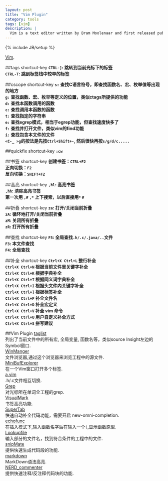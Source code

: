 ```yaml
---
layout: post
title: "Vim Plugin"
category: tools 
tags: [vim]
description: |
  Vim is a text editor written by Bram Moolenaar and first released publicly in 1991. Based on the vi editor common to Unix-like systems, Vim is designedfor use both from a command line interface and as a standalone application in a graphical user interface.
---
```

{% include JB/setup %}

[Vim](http://www.vim.org/).

##tags shortcut-key
**`CTRL-]`: 跳转到当前光标下的标签**  
**`CTRL-T`: 跳到标签栈中较早的标签**  

##cscope shortcut-key
**`s:` 查找C语言符号，即查找函数名、宏、枚举值等出现的地方**  
**`g:` 查找函数、宏、枚举等定义的位置，类似ctags所提供的功能**  
**`d:` 查找本函数调用的函数**  
**`c:` 查找调用本函数的函数**  
**`t:` 查找指定的字符串**  
**`e:` 查找egrep模式，相当于egrep功能，但查找速度快多了**  
**`f:` 查找并打开文件，类似vim的find功能**  
**`i:` 查找包含本文件的文件**  
**`<C-_ >g`的按法是先按`Ctrl+Shift+-`, 然后很快再按`s/g/d/c.....`**  

##quickfix shortcut-key
**`:cw`**  

##书签 shortcut-key
**创建书签：`CTRL+F2`**  
**正向切换：`F2`**  
**反向切换：`SHIFT+F2`**  

##高亮 shortcut-key
**`,hl`: 高亮书签**  
**`,hh`: 清除高亮书签**  
**第一次用 `,#`  `,*` 上下搜索，以后直接用`*` `#`**  

##折叠 shortcut-key
**`za`: 打开/关闭当前折叠**  
**`zA`: 循环地打开/关闭当前折叠**  
**`zM`: 关闭所有折叠**  
**`zR`: 打开所有折叠**  

##查找 shortcut-key
**`F5`: 全局查找`.h/.c/.java/..`文件**  
**`F3`: 本文件查找**  
**`F4`: 全局查找**  

##补全 shortcut-key
**`Ctrl+X Ctrl+L` 整行补全**  
**`Ctrl+X Ctrl+N` 根据当前文件里关键字补全**  
**`Ctrl+X Ctrl+K` 根据字典补全**  
**`Ctrl+X Ctrl+T` 根据同义词字典补全**  
**`Ctrl+X Ctrl+I` 根据头文件内关键字补全**  
**`Ctrl+X Ctrl+]` 根据标签补全**  
**`Ctrl+X Ctrl+F` 补全文件名**  
**`Ctrl+X Ctrl+D` 补全宏定义**  
**`Ctrl+X Ctrl+V` 补全 vim 命令**  
**`Ctrl+X Ctrl+U` 用户自定义补全方式**  
**`Ctrl+X Ctrl+S` 拼写建议**  

##Vim Plugin
[taglist](http://www.vim.org/scripts/script.php?script_id=273)  
列出了当前文件中的所有宏, 全局变量, 函数名等，类似source Insight左边的Symbol窗口.  
[WinManger](http://www.vim.org/scripts/script.php?script_id=95)  
文件浏览器,通过这个浏览器来浏览工程中的源文件.  
[MiniBufExplorer](http://www.vim.org/scripts/script.php?script_id=159)  
在一个Vim窗口打开多个标签.  
[a.vim](http://www.vim.org/scripts/script.php?script_id=31)  
.h/.c文件相互切换.  
[Grep](http://www.vim.org/scripts/script.php?script_id=311)  
对光标所在单词全工程的grep.  
[VisualMark](http://www.vim.org/scripts/script.php?script_id=1026)  
书签高亮功能.  
[SuperTab](http://www.vim.org/scripts/script.php?script_id=1643)  
快速自动补全代码功能，需要开启 new-omni-completion.  
[echofunc](http://www.vim.org/scripts/script.php?script_id=1735)  
在插入模式下,输入函数名字后在输入一个`(`,显示函数原型.  
[Lookupfile](http://www.vim.org/scripts/script.php?script_id=1581)  
输入部分的文件名，找到符合条件的工程中的文件.  
[snipMate](http://www.vim.org/scripts/script.php?script_id=2882)  
提供快速生成代码段的功能.  
[markdown](http://www.vim.org/scripts/script.php?script_id=2882)  
MarkDown语法高亮.  
[NERD_commenter](http://www.vim.org/scripts/script.php?script_id=1218)  
提供快速注释/反注释代码块的功能.  


